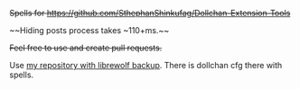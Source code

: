 ~~Spells for https://github.com/SthephanShinkufag/Dollchan-Extension-Tools~~

~~Hiding posts process takes ~110+ms.~~

~~Feel free to use and create pull requests.~~

Use [my repository with librewolf backup](https://github.com/Mayurifag/ideal-browser-configuration/). There is dollchan cfg there with spells.
